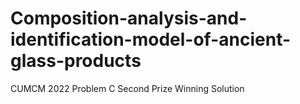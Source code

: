 # Composition-analysis-and-identification-model-of-ancient-glass-products
CUMCM 2022 Problem C Second Prize Winning Solution
